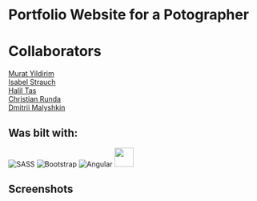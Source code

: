 # Portfolio Website for a Potographer

<!-- ... It's also responsive. -->

# Collaborators

[Murat Yildirim](https://github.com/MuratYildirim95)<br>
[Isabel Strauch](https://github.com/isa-stra)<br>
[Halil Tas](https://github.com/Halil-Tas)<br>
[Christian Runda](https://github.com/veganchris)<br>
[Dmitrii Malyshkin](https://github.com/DmitriiMal)



## Was bilt with:
 ![SASS](https://img.icons8.com/color/48/000000/sass.png)
  ![Bootstrap](https://img.icons8.com/color/48/000000/bootstrap.png)
  ![Angular](https://img.icons8.com/color/48/000000/angularjs.png)
  <img src='https://swiperjs.com/images/swiper-logo.svg' width='38'>

## Screenshots




  <img  src=""  />
  <br>
  <img  src=""  />
  <br>
  <img  src=""  />
